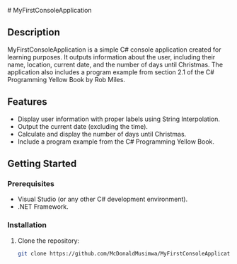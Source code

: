 ﻿﻿# MyFirstConsoleApplication

## Description

MyFirstConsoleApplication is a simple C# console application created for learning purposes. It outputs information about the user, including their name, location, current date, and the number of days until Christmas. The application also includes a program example from section 2.1 of the C# Programming Yellow Book by Rob Miles.

## Features

- Display user information with proper labels using String Interpolation.
- Output the current date (excluding the time).
- Calculate and display the number of days until Christmas.
- Include a program example from the C# Programming Yellow Book.

## Getting Started

### Prerequisites

- Visual Studio (or any other C# development environment).
- .NET Framework.

### Installation

1. Clone the repository:

   ```bash
   git clone https://github.com/McDonaldMusimwa/MyFirstConsoleApplication.git
